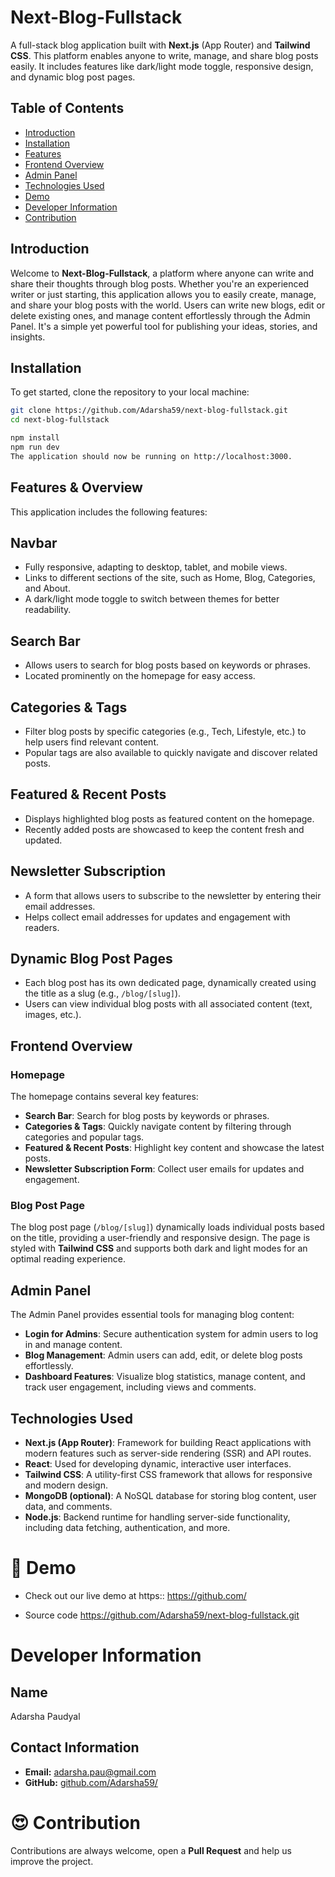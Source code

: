 # Next-Blog-Fullstack

A full-stack blog application built with **Next.js** (App Router) and **Tailwind CSS**. This platform enables anyone to write, manage, and share blog posts easily. It includes features like dark/light mode toggle, responsive design, and dynamic blog post pages.

## Table of Contents

- [Introduction](#introduction)
- [Installation](#installation)
- [Features](#features--overview)
- [Frontend Overview](#frontend-overview)
- [Admin Panel](#admin-panel)
- [Technologies Used](#technologies-used)
- [Demo](#-demo)
- [Developer Information](#developer-information)
- [Contribution](#-contribution)

## Introduction

Welcome to **Next-Blog-Fullstack**, a platform where anyone can write and share their thoughts through blog posts. Whether you're an experienced writer or just starting, this application allows you to easily create, manage, and share your blog posts with the world. Users can write new blogs, edit or delete existing ones, and manage content effortlessly through the Admin Panel. It's a simple yet powerful tool for publishing your ideas, stories, and insights.

## Installation

To get started, clone the repository to your local machine:

```bash
git clone https://github.com/Adarsha59/next-blog-fullstack.git
cd next-blog-fullstack
```

```bash
npm install
npm run dev
The application should now be running on http://localhost:3000.
```

## Features & Overview

This application includes the following features:

## Navbar

- Fully responsive, adapting to desktop, tablet, and mobile views.
- Links to different sections of the site, such as Home, Blog, Categories, and About.
- A dark/light mode toggle to switch between themes for better readability.

## Search Bar

- Allows users to search for blog posts based on keywords or phrases.
- Located prominently on the homepage for easy access.

## Categories & Tags

- Filter blog posts by specific categories (e.g., Tech, Lifestyle, etc.) to help users find relevant content.
- Popular tags are also available to quickly navigate and discover related posts.

## Featured & Recent Posts

- Displays highlighted blog posts as featured content on the homepage.
- Recently added posts are showcased to keep the content fresh and updated.

## Newsletter Subscription

- A form that allows users to subscribe to the newsletter by entering their email addresses.
- Helps collect email addresses for updates and engagement with readers.

## Dynamic Blog Post Pages

- Each blog post has its own dedicated page, dynamically created using the title as a slug (e.g., `/blog/[slug]`).
- Users can view individual blog posts with all associated content (text, images, etc.).

## Frontend Overview

### Homepage

The homepage contains several key features:

- **Search Bar**: Search for blog posts by keywords or phrases.
- **Categories & Tags**: Quickly navigate content by filtering through categories and popular tags.
- **Featured & Recent Posts**: Highlight key content and showcase the latest posts.
- **Newsletter Subscription Form**: Collect user emails for updates and engagement.

### Blog Post Page

The blog post page (`/blog/[slug]`) dynamically loads individual posts based on the title, providing a user-friendly and responsive design. The page is styled with **Tailwind CSS** and supports both dark and light modes for an optimal reading experience.

## Admin Panel

The Admin Panel provides essential tools for managing blog content:

- **Login for Admins**: Secure authentication system for admin users to log in and manage content.
- **Blog Management**: Admin users can add, edit, or delete blog posts effortlessly.
- **Dashboard Features**: Visualize blog statistics, manage content, and track user engagement, including views and comments.

## Technologies Used

- **Next.js (App Router)**: Framework for building React applications with modern features such as server-side rendering (SSR) and API routes.
- **React**: Used for developing dynamic, interactive user interfaces.
- **Tailwind CSS**: A utility-first CSS framework that allows for responsive and modern design.
- **MongoDB (optional)**: A NoSQL database for storing blog content, user data, and comments.
- **Node.js**: Backend runtime for handling server-side functionality, including data fetching, authentication, and more.

# 🍿 Demo

- Check out our live demo at https:: https://github.com/

- Source code https://github.com/Adarsha59/next-blog-fullstack.git

# Developer Information

## Name

Adarsha Paudyal

## Contact Information

- **Email:** adarsha.pau@gmail.com
- **GitHub:** [github.com/Adarsha59/](https://github.com/Adarsha59/)

# 😍 Contribution

Contributions are always welcome, open a **Pull Request** and help us improve the project.
